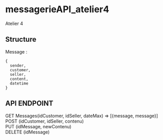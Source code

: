 # messagerieAPI_atelier4
Atelier 4

## Structure 
Message : 
```
{ 
  sender,
  customer,
  seller,
  content,  
  datetime 
}
```

## API ENDPOINT
GET Messages(idCustomer, idSeller, dateMax) => [{message, message}]  
POST (idCustomer, idSeller, contenu)  
PUT (idMessage, newContenu)  
DELETE (idMessage)


